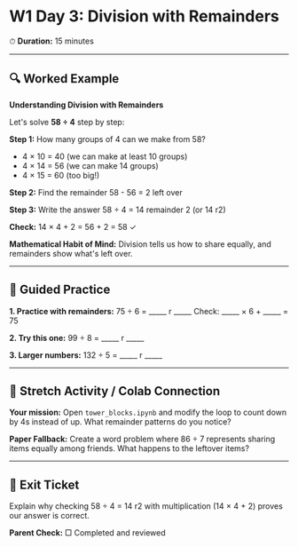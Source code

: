 # W1 Day 3: Division with Remainders

⏱ **Duration:** 15 minutes

---

## 🔍 Worked Example

**Understanding Division with Remainders**

Let's solve **58 ÷ 4** step by step:

**Step 1:** How many groups of 4 can we make from 58?
- 4 × 10 = 40 (we can make at least 10 groups)
- 4 × 14 = 56 (we can make 14 groups)
- 4 × 15 = 60 (too big!)

**Step 2:** Find the remainder
58 - 56 = 2 left over

**Step 3:** Write the answer
58 ÷ 4 = 14 remainder 2 (or 14 r2)

**Check:** 14 × 4 + 2 = 56 + 2 = 58 ✓

**Mathematical Habit of Mind:** Division tells us how to share equally, and remainders show what's left over.

---

## 📝 Guided Practice

**1. Practice with remainders:**
75 ÷ 6 = _____ r _____
Check: _____ × 6 + _____ = 75

**2. Try this one:**
99 ÷ 8 = _____ r _____

**3. Larger numbers:**
132 ÷ 5 = _____ r _____

---

## 🚀 Stretch Activity / Colab Connection

**Your mission:** Open `tower_blocks.ipynb` and modify the loop to count down by 4s instead of up. What remainder patterns do you notice?

**Paper Fallback:** Create a word problem where 86 ÷ 7 represents sharing items equally among friends. What happens to the leftover items?

---

## 🎯 Exit Ticket

Explain why checking 58 ÷ 4 = 14 r2 with multiplication (14 × 4 + 2) proves our answer is correct.

**Parent Check:** □ Completed and reviewed
